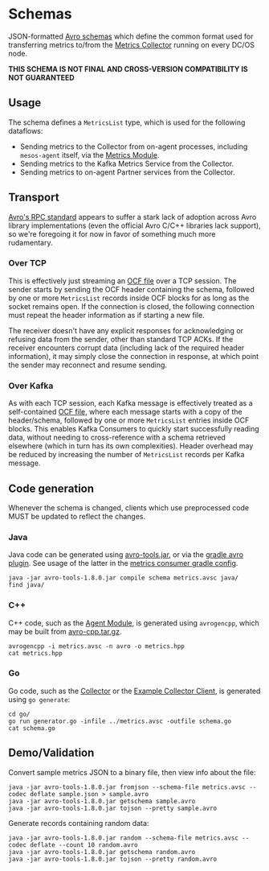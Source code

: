 # Schemas

JSON-formatted [Avro schemas](http://avro.apache.org/docs/current/spec.html#schemas) which define the common format used for transferring metrics to/from the [Metrics Collector](../collector/) running on every DC/OS node.

**THIS SCHEMA IS NOT FINAL AND CROSS-VERSION COMPATIBILITY IS NOT GUARANTEED**

## Usage

The schema defines a `MetricsList` type, which is used for the following dataflows:

- Sending metrics to the Collector from on-agent processes, including `mesos-agent` itself, via the [Metrics Module](../module/).
- Sending metrics to the Kafka Metrics Service from the Collector.
- Sending metrics to on-agent Partner services from the Collector.

## Transport

[Avro's RPC standard](http://avro.apache.org/docs/current/spec.html#Protocol+Wire+Format) appears to suffer a stark lack of adoption across Avro library implementations (even the official Avro C/C++ libraries lack support), so we're foregoing it for now in favor of something much more rudamentary.

### Over TCP

This is effectively just streaming an [OCF file](http://avro.apache.org/docs/current/spec.html#Object+Container+Files) over a TCP session. The sender starts by sending the OCF header containing the schema, followed by one or more `MetricsList` records inside OCF blocks for as long as the socket remains open. If the connection is closed, the following connection must repeat the header information as if starting a new file.

The receiver doesn't have any explicit responses for acknowledging or refusing data from the sender, other than standard TCP ACKs. If the receiver encounters corrupt data (including lack of the required header information), it may simply close the connection in response, at which point the sender may reconnect and resume sending.

### Over Kafka

As with each TCP session, each Kafka message is effectively treated as a self-contained [OCF file](http://avro.apache.org/docs/current/spec.html#Object+Container+Files), where each message starts with a copy of the header/schema, followed by one or more `MetricsList` entries inside OCF blocks. This enables Kafka Consumers to quickly start successfully reading data, without needing to cross-reference with a schema retrieved elsewhere (which in turn has its own complexities). Header overhead may be reduced by increasing the number of `MetricsList` records per Kafka message.

## Code generation

Whenever the schema is changed, clients which use preprocessed code MUST be updated to reflect the changes.

### Java

Java code can be generated using [avro-tools.jar](http://www.apache.org/dyn/closer.cgi/avro/avro-1.8.0/java/avro-tools-1.8.0.jar), or via the [gradle avro plugin](https://github.com/commercehub-oss/gradle-avro-plugin). See usage of the latter in the [metrics consumer gradle config](https://github.com/mesosphere/dcos-stats/blob/master/examples/metrics-consumer/build.gradle).

```
java -jar avro-tools-1.8.0.jar compile schema metrics.avsc java/
find java/
```

### C++

C++ code, such as the [Agent Module](../module), is generated using `avrogencpp`, which may be built from [avro-cpp.tar.gz](http://www.apache.org/dyn/closer.cgi/avro/avro-1.8.0/cpp/avro-cpp-1.8.0.tar.gz).

```
avrogencpp -i metrics.avsc -n avro -o metrics.hpp
cat metrics.hpp
```

### Go

Go code, such as the [Collector](../collector) or the [Example Collector Client](../examples/collector-emitter/), is generated using `go generate`:

```
cd go/
go run generator.go -infile ../metrics.avsc -outfile schema.go
cat schema.go
```

## Demo/Validation

Convert sample metrics JSON to a binary file, then view info about the file:

```
java -jar avro-tools-1.8.0.jar fromjson --schema-file metrics.avsc --codec deflate sample.json > sample.avro
java -jar avro-tools-1.8.0.jar getschema sample.avro
java -jar avro-tools-1.8.0.jar tojson --pretty sample.avro
```

Generate records containing random data:

```
java -jar avro-tools-1.8.0.jar random --schema-file metrics.avsc --codec deflate --count 10 random.avro
java -jar avro-tools-1.8.0.jar getschema random.avro
java -jar avro-tools-1.8.0.jar tojson --pretty random.avro
```
